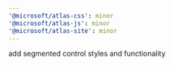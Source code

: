 ```yaml
---
'@microsoft/atlas-css': minor
'@microsoft/atlas-js': minor
'@microsoft/atlas-site': minor
---
```


add segmented control styles and functionality
